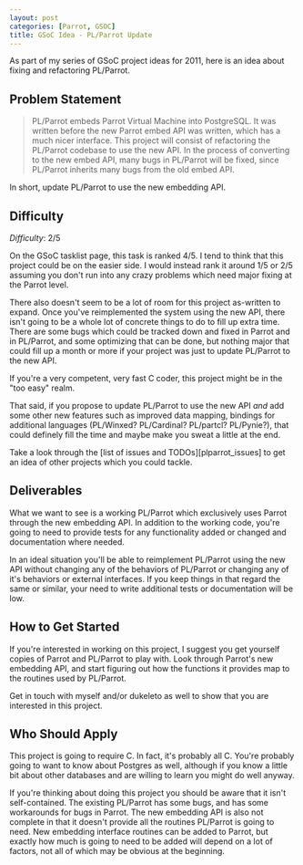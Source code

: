 ```yaml
---
layout: post
categories: [Parrot, GSOC]
title: GSoC Idea - PL/Parrot Update
---
```


As part of my series of GSoC project ideas for 2011, here is an idea about
fixing and refactoring PL/Parrot.

## Problem Statement

> PL/Parrot embeds Parrot Virtual Machine into PostgreSQL. It was written
> before the new Parrot embed API was written, which has a much nicer
> interface. This project will consist of refactoring the PL/Parrot codebase
> to use the new API. In the process of converting to the new embed API, many
> bugs in PL/Parrot will be fixed, since PL/Parrot inherits many bugs from the
> old embed API.

In short, update PL/Parrot to use the new embedding API.

## Difficulty

*Difficulty*: 2/5

On the GSoC tasklist page, this task is ranked 4/5. I tend to think that this
project could be on the easier side. I would instead rank it around 1/5 or 2/5
assuming you don't run into any crazy problems which need major fixing at the
Parrot level.

There also doesn't seem to be a lot of room for this project as-written to
expand. Once you've reimplemented the system using the new API,
there isn't going to be a whole lot of concrete things to do to fill up extra
time. There are some bugs which could be tracked down and fixed in Parrot and
in PL/Parrot, and some optimizing that can be done, but nothing major that
could fill up a month or more if your project was just to update PL/Parrot
to the new API.

If you're a very competent, very fast C coder, this project might be in the
"too easy" realm.

That said, if you propose to update PL/Parrot to use the new API *and* add
some other new features such as improved data mapping, bindings for additional
languages (PL/Winxed? PL/Cardinal? PL/partcl? PL/Pynie?), that could definely
fill the time and maybe make you sweat a little at the end.

Take a look through the [list of issues and TODOs][plparrot_issues] to get
an idea of other projects which you could tackle.

## Deliverables

What we want to see is a working PL/Parrot which exclusively uses Parrot
through the new embedding API. In addition to the working code, you're going
to need to provide tests for any functionality added or changed and
documentation where needed.

In an ideal situation you'll be able to reimplement PL/Parrot using the new
API without changing any of the behaviors of PL/Parrot or changing any of
it's behaviors or external interfaces. If you keep things in that regard
the same or similar, your need to write additional tests or documentation will
be low.

## How to Get Started

If you're interested in working on this project, I suggest you get yourself
copies of Parrot and PL/Parrot to play with. Look through Parrot's new
embedding API, and start figuring out how the functions it provides map to the
routines used by PL/Parrot.

Get in touch with myself and/or dukeleto as well to show that you are
interested in this project.

## Who Should Apply

This project is going to require C. In fact, it's probably all C. You're
probably going to want to know about Postgres as well, although if you know
a little bit about other databases and are willing to learn you might do
well anyway.

If you're thinking about doing this project you should be aware that it isn't
self-contained. The existing PL/Parrot has some bugs, and has some workarounds
for bugs in Parrot. The new embedding API is also not complete in that it
doesn't provide all the routines PL/Parrot is going to need. New embedding
interface routines can be added to Parrot, but exactly how much is going to
need to be added will depend on a lot of factors, not all of which may be
obvious at the beginning.
